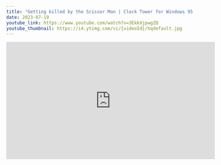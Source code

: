 ```yaml
---
title: "Getting killed by the Scissor Man | Clock Tower for Windows 95 Let's Play #2"
date: 2023-07-19
youtube_link: https://www.youtube.com/watch?v=3EkkXjpwgZQ
youtube_thumbnail: https://i4.ytimg.com/vi/{videoId}/hqdefault.jpg
---
```

<iframe width="560" height="315" src="https://www.youtube.com/embed/3EkkXjpwgZQ" title="Getting killed by the Scissor Man | Clock Tower for Windows 95 Let's Play #2" frameborder="0" allow="accelerometer; autoplay; clipboard-write; encrypted-media; gyroscope; picture-in-picture; web-share" allowfullscreen></iframe>
